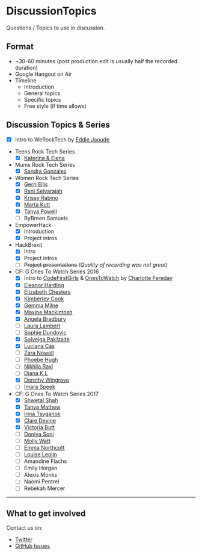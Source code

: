 # DiscussionTopics

Questions / Topics to use in discussion.

## Format

* ~30-60 minutes (post production edit is usually half the recorded duration)
* Google Hangout on Air
* Timeline
    * Introduction
    * General topics
    * Specific topics
    * Free style (if time allows)

## Discussion Topics & Series

* [x] Intro to WeRockTech by [Eddie Jaoude](http://twitter.com/eddiejaoude)

* Teens Rock Tech Series
    * [x] [Katerina & Elena](CustomTopics/TeensRockTech/KaterinaElena.md)

* Mums Rock Tech Series
    * [x] [Sandra Gonzalez](CustomTopics/MumsRockTech/SandraGonzalez.md)

* Women Rock Tech Series
    * [x] [Gerri Ellis](CustomTopics/WomenRockTech/GerriEllis.md)
    * [x] [Rani Selvarajah](CustomTopics/WomenRockTech/RaniSelvarajah.md)
    * [x] [Krissy Rabino](CustomTopics/WomenRockTech/KrissyRabino.md)
    * [x] [Marta Kutt](CustomTopics/WomenRockTech/MartaKutt.md)
    * [x] [Tanya Powell](CustomTopics/WomenRockTech/TanyaPowell.md)
    * [ ] ByBreen Samuels

* EmpowerHack
   * [x] Introduction
   * [x] Project intros

* HackBrexit
   * [x] Intro
   * [x] Project intros
   * [ ] ~~Project presentations~~ *(Quality of recording was not great)*

* CF: G Ones To Watch Series 2016
    * [x] Intro to [CodeFirstGirls](http://www.codefirstgirls.org.uk) & [OnesToWatch](http://www.codefirstgirls.org.uk/ones-to-watch-2016.html) by [Charlotte Fereday](https://twitter.com/CharlotteBRF)
    * [x] [Eleanor Harding](CustomTopics/CFGOnesToWatch2016/EleanorHarding.md)
    * [x] [Elizabeth Chesters](CustomTopics/CFGOnesToWatch2016/ElizabethChesters.md)
    * [x] [Kimberley Cook](CustomTopics/CFGOnesToWatch2016/KimberleyCook.md)
    * [x] [Gemma Milne](CustomTopics/CFGOnesToWatch2016/GemmaMilne.md)
    * [x] [Maxine Mackintosh](CustomTopics/CFGOnesToWatch2016/MaxineMackintosh.md)
    * [x] [Angela Bradbury](CustomTopics/CFGOnesToWatch2016/AngelaBradbury.md)
    * [ ] [Laura Lambert](CustomTopics/CFGOnesToWatch2016/LauraLambert.md)
    * [ ] [Sophie Dundovic](CustomTopics/CFGOnesToWatch2016/SophieDundovic.md)
    * [x] [Solveiga Pakštaitė](CustomTopics/CFGOnesToWatch2016/SolveigaPakštaitė.md)
    * [x] [Luciana Cas](CustomTopics/CFGOnesToWatch2016/LucianaCas.md)
    * [ ] [Zara Nowell](CustomTopics/CFGOnesToWatch2016/ZaraNowell.md)
    * [ ] [Phoebe Hugh](CustomTopics/CFGOnesToWatch2016/PhoebeHugh.md)
    * [ ] [Nikhila Ravi](CustomTopics/CFGOnesToWatch2016/NikhilaRavi.md)
    * [ ] [Diana K L](CustomTopics/CFGOnesToWatch2016/DianaKL.md)
    * [x] [Dorothy Wingrove](CustomTopics/CFGOnesToWatch2016/DorothyWingrove.md)
    * [ ] [Imara Speek](CustomTopics/CFGOnesToWatch2016/ImaraSpeek.md)

* CF: G Ones To Watch Series 2017
    * [x] [Shwetal Shah](CustomTopics/CFGOnesToWatch2017/ShwetalShah.md)
    * [x] [Tanya Mathew](CustomTopics/CFGOnesToWatch2017/TanyaMathew.md)
    * [x] [Irina Tsyganok](CustomTopics/CFGOnesToWatch2017/IrinaTsyganok.md)
    * [x] [Clare Devine](CustomTopics/CFGOnesToWatch2017/ClareDevine.md)
    * [x] [Victoria Butt](CustomTopics/CFGOnesToWatch2017/VictoriaButt.md)
    * [ ] [Doniya Soni](CustomTopics/CFGOnesToWatch2017/DoniyaSoni.md)
    * [ ] [Molly Watt](CustomTopics/CFGOnesToWatch2017/MollyWatt.md)
    * [ ] [Emma Northcott](CustomTopics/CFGOnesToWatch2017/EmmaNorthcott.md)
    * [ ] [Louise Leolin](CustomTopics/CFGOnesToWatch2017/LouiseLeolin.md)
    * [ ] Amandine Flachs
    * [ ] Emily Horgan
    * [ ] Alexis Monks
    * [ ] Naomi Pentrel
    * [ ] Rebekah Mercer

---

## What to get involved

Contact us on:

* [Twitter](http://twitter.com/WeRockTech)
* [GitHub Issues](https://github.com/WeRockTech/DiscussionTopics/issues)
